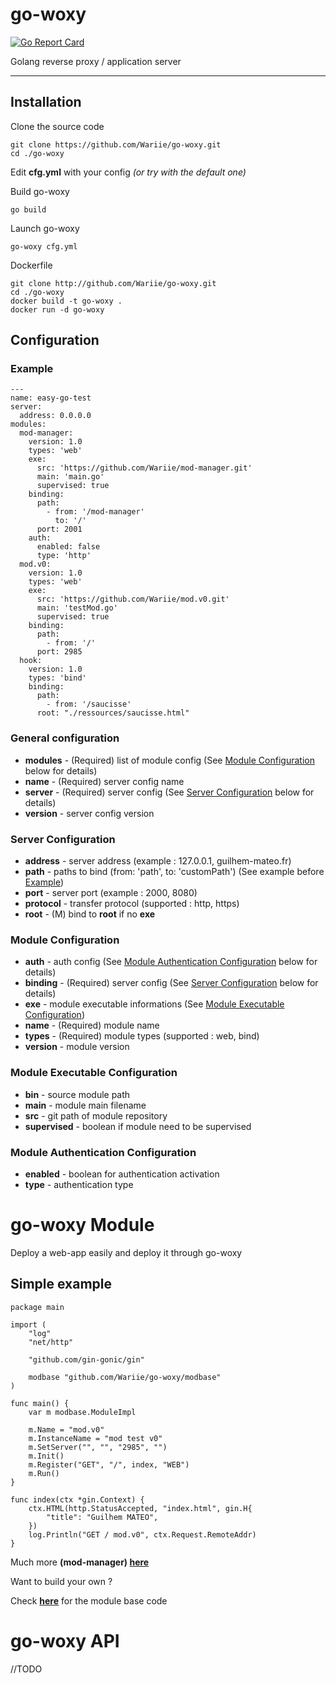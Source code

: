 
# go-woxy

[![Go Report Card](https://goreportcard.com/badge/github.com/Wariie/go-woxy)](https://goreportcard.com/report/github.com/Wariie/go-woxy)

Golang reverse proxy / application server

---

## Installation

Clone the source code

    git clone https://github.com/Wariie/go-woxy.git
    cd ./go-woxy
  
Edit **cfg.yml** with your config *(or try with the default one)*

Build go-woxy

    go build

Launch go-woxy

    go-woxy cfg.yml

Dockerfile

    git clone http://github.com/Wariie/go-woxy.git
    cd ./go-woxy
    docker build -t go-woxy .
    docker run -d go-woxy

## Configuration

### Example

    ---
    name: easy-go-test
    server:
      address: 0.0.0.0
    modules:
      mod-manager:
        version: 1.0
        types: 'web'
        exe:
          src: 'https://github.com/Wariie/mod-manager.git'
          main: 'main.go'
          supervised: true
        binding:
          path:
            - from: '/mod-manager'
              to: '/'
          port: 2001
        auth:
          enabled: false
          type: 'http'
      mod.v0:
        version: 1.0
        types: 'web'
        exe:
          src: 'https://github.com/Wariie/mod.v0.git'
          main: 'testMod.go'
          supervised: true
        binding:
          path:
            - from: '/'
          port: 2985
      hook:
        version: 1.0
        types: 'bind'
        binding:
          path:
            - from: '/saucisse'
          root: "./ressources/saucisse.html"
  
### General configuration

* **modules** - (Required) list of module config (See [Module Configuration](#module-configuration) below for details)
* **name** - (Required) server config name
* **server** - (Required) server config (See [Server Configuration](#server-configuration) below for details)
* **version** - server config version

### Server Configuration

* **address** - server address (example : 127.0.0.1, guilhem-mateo.fr)
* **path** - paths to bind (from: 'path', to: 'customPath') (See example before [Example](#example))
* **port** - server port (example : 2000, 8080)
* **protocol** - transfer protocol (supported : http, https)
* **root** - (M) bind to **root** if no **exe**

### Module Configuration

* **auth** - auth config (See [Module Authentication Configuration](#module-authentication-configuration) below for details)
* **binding** - (Required) server config (See [Server Configuration](#server-configuration) below for details)
* **exe** - module executable informations (See [Module Executable Configuration](#module-executable-configuration))
* **name** - (Required) module name
* **types** - (Required) module types (supported : web, bind)
* **version** - module version

### Module Executable Configuration

* **bin** - source module path
* **main** - module main filename
* **src** - git path of module repository
* **supervised** - boolean if module need to be supervised

### Module Authentication Configuration

* **enabled** - boolean for authentication activation
* **type** - authentication type

# go-woxy Module

Deploy a web-app easily and deploy it through go-woxy

## Simple example

    package main

    import (
        "log"
        "net/http"

        "github.com/gin-gonic/gin"

        modbase "github.com/Wariie/go-woxy/modbase"
    )

    func main() {
        var m modbase.ModuleImpl

        m.Name = "mod.v0"
        m.InstanceName = "mod test v0"
        m.SetServer("", "", "2985", "")
        m.Init()
        m.Register("GET", "/", index, "WEB")
        m.Run()
    }

    func index(ctx *gin.Context) {
        ctx.HTML(http.StatusAccepted, "index.html", gin.H{
            "title": "Guilhem MATEO",
        })
        log.Println("GET / mod.v0", ctx.Request.RemoteAddr)
    }

Much more **(mod-manager) [here](https://github.com/Wariie/mod-manager)**

Want to build your own ?

Check **[here](https://github.com/Wariie/go-woxy/tree/master/modbase)** for the module base code

# go-woxy API

//TODO
